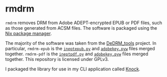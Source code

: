 # rmdrm

`rmdrm` removes DRM from Adobe ADEPT-encrypted EPUB or PDF files, such as those generated from ACSM files. The software is packaged using the [Nix package manager](https://en.m.wikipedia.org/wiki/Nix_package_manager).

The majority of the software was taken from the [DeDRM_tools](https://github.com/apprenticeharper/DeDRM_tools) project. In particular, `rmdrm-epub` is the [`ineptepub.py`](https://github.com/apprenticeharper/DeDRM_tools/blob/master/DeDRM_plugin/ineptepub.py) and [`adobekey.pyw`](https://github.com/apprenticeharper/DeDRM_tools/blob/master/Other_Tools/DRM_Key_Scripts/Adobe_Digital_Editions/adobekey.pyw) files merged together. `rmdrm-pdf` is the [`ineptpdf.py`](https://github.com/apprenticeharper/DeDRM_tools/blob/master/DeDRM_plugin/ineptpdf.py) and [`adobekey.pyw`](https://github.com/apprenticeharper/DeDRM_tools/blob/master/Other_Tools/DRM_Key_Scripts/Adobe_Digital_Editions/adobekey.pyw) files merged together. This repository is licensed under GPLv3.

I packaged the library for use in my CLI application called [Knock](https://github.com/BentonEdmondson/knock).